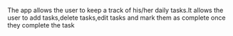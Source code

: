 The app allows the user to keep a track of his/her daily tasks.It allows the user to add tasks,delete tasks,edit tasks and mark them as complete once they complete the task
